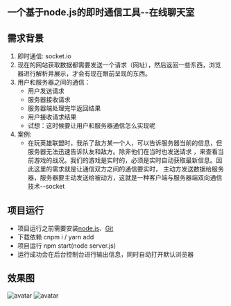## 一个基于node.js的即时通信工具--在线聊天室

## 需求背景
1. 即时通信: socket.io
2. 现在的网站获取数据都需要发送一个请求（网址），然后返回一些东西，浏览器进行解析并展示，才会有现在眼前呈现的东西。
3. 用户和服务器之间的通信：
   * 用户发送请求
   * 服务器接收请求
   * 服务器端处理完毕返回结果
   * 用户接收请求结果
   * 试想：这时候要让用户和服务器通信怎么实现呢
4. 案例:
   * 在玩英雄联盟时，我杀了敌方某一个人，可以告诉服务器当前的信息，但服务器无法迅速告诉队友和敌方。除非他们在当时也发送请求
   ，来查看当前游戏的战况。我们的游戏是实时的，必须是实时自动获取最新信息。因此这里的需求就是让通信双方之间的通信要实时，
   主动方发送数据给服务器，服务器要主动发送给被动方，这就是一种客户端与服务器端双向通信技术--socket

## 项目运行
* 项目运行之前需要安装[node.js](https://nodejs.org/en/)、[Git](https://git-scm.com/)
* 下载依赖 cnpm i / yarn add 
* 项目运行 npm start(node server.js)
* 运行成功会在后台控制台进行输出信息，同时自动打开默认浏览器
## 效果图
![avatar](https://i.niupic.com/images/2019/02/28/5PrV.jpg)
![avatar](https://i.niupic.com/images/2019/02/28/5Ps4.jpg) 
